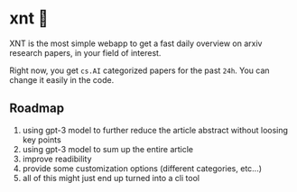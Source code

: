 # xnt :croissant:
XNT is the most simple webapp to get a fast daily overview on arxiv research papers, in your field of interest.

Right now, you get `cs.AI` categorized papers for the past `24h`. You can change it easily in the code.

## Roadmap
1. using gpt-3 model to further reduce the article abstract without loosing key points
2. using gpt-3 model to sum up the entire article
3. improve readibility 
4. provide some customization options (different categories, etc...)
5. all of this might just end up turned into a cli tool
